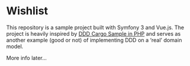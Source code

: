 Wishlist
========

This repository is a sample project built with Symfony 3 and Vue.js. The project is heavily inspired by [DDD Cargo Sample in PHP](https://github.com/codeliner/php-ddd-cargo-sample) and serves as another example (good or not) of implementing DDD on a ‘real’ domain model.

More info later...